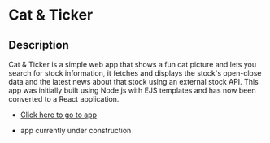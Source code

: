 # Cat & Ticker

## Description

Cat & Ticker is a simple web app that shows a fun cat picture and lets you search for stock information, it fetches and displays the stock's open-close data and the latest news about that stock using an external stock API. This app was initially built using Node.js with EJS templates and has now been converted to a React application.

- [Click here to go to app](cat-and-ticker.vercel.app)

- app currently under construction
